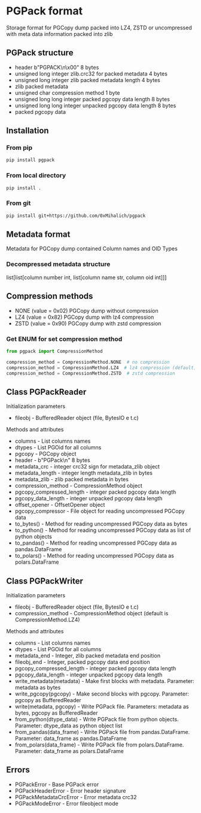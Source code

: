 # PGPack format

Storage format for PGCopy dump packed into LZ4, ZSTD or uncompressed with meta data information packed into zlib

## PGPack structure

- header b"PGPACK\n\x00" 8 bytes
- unsigned long integer zlib.crc32 for packed metadata 4 bytes
- unsigned long integer zlib packed metadata length 4 bytes
- zlib packed metadata
- unsigned char compression method 1 byte
- unsigned long long integer packed pgcopy data length 8 bytes
- unsigned long long integer unpacked pgcopy data length 8 bytes
- packed pgcopy data

## Installation

### From pip

```bash
pip install pgpack
```

### From local directory

```bash
pip install .
```

### From git

```bash
pip install git+https://github.com/0xMihalich/pgpack
```

## Metadata format

Metadata for PGCopy dump contained Column names and OID Types

### Decompressed metadata structure

list[list[column number int, list[column name str, column oid int]]]

## Compression methods

- NONE (value = 0x02) PGCopy dump without compression
- LZ4 (value = 0x82) PGCopy dump with lz4 compression
- ZSTD (value = 0x90) PGCopy dump with zstd compression

### Get ENUM for set compression method

```python
from pgpack import CompressionMethod

compression_method = CompressionMethod.NONE  # no compression
compression_method = CompressionMethod.LZ4  # lz4 compression (default)
compression_method = CompressionMethod.ZSTD  # zstd compression
```

## Class PGPackReader

Initialization parameters

- fileobj - BufferedReader object (file, BytesIO e t.c)

Methods and attributes

- columns - List columns names
- dtypes - List PGOid for all columns
- pgcopy - PGCopy object
- header - b"PGPack\n" 8 bytes
- metadata_crc - integer crc32 sign for metadata_zlib object
- metadata_length - integer length metadata_zlib in bytes
- metadata_zlib - zlib packed metadata in bytes
- compression_method - CompressionMethod object
- pgcopy_compressed_length - integer packed pgcopy data length
- pgcopy_data_length - integer unpacked pgcopy data length
- offset_opener - OffsetOpener object
- pgcopy_compressor - File object for reading uncompressed PGCopy data
- to_bytes() - Method for reading uncompressed PGCopy data as bytes
- to_python() - Method for reading uncompressed PGCopy data as list of python objects
- to_pandas() - Method for reading uncompressed PGCopy data as pandas.DataFrame
- to_polars() - Method for reading uncompressed PGCopy data as polars.DataFrame

## Class PGPackWriter

Initialization parameters

- fileobj - BufferedReader object (file, BytesIO e t.c)
- compression_method - CompressionMethod object (default is CompressionMethod.LZ4)

Methods and attributes

- columns - List columns names
- dtypes - List PGOid for all columns
- metadata_end - Integer, zlib packed metadata end position
- fileobj_end - Integer, packed pgcopy data end position
- pgcopy_compressed_length - integer packed pgcopy data length
- pgcopy_data_length - integer unpacked pgcopy data length
- write_metadata(metadata) - Make first blocks with metadata. Parameter: metadata as bytes
- write_pgcopy(pgcopy) - Make second blocks with pgcopy. Parameter: pgcopy as BufferedReader
- write(metadata, pgcopy) - Write PGPack file. Parameters: metadata as bytes, pgcopy as BufferedReader
- from_python(dtype_data) - Write PGPack file from python objects. Parameter: dtype_data as python object list
- from_pandas(data_frame) - Write PGPack file from pandas.DataFrame. Parameter: data_frame as pandas.DataFrame
- from_polars(data_frame) - Write PGPack file from polars.DataFrame. Parameter: data_frame as polars.DataFrame

## Errors

- PGPackError - Base PGPack error
- PGPackHeaderError - Error header signature
- PGPackMetadataCrcError - Error metadata crc32
- PGPackModeError - Error fileobject mode
